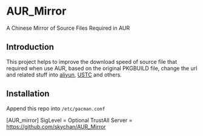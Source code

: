 # AUR_Mirror
A Chinese Mirror of Source Files Required in AUR

## Introduction
This project helps to improve the download speed of source file that required when use AUR, based on the original PKGBUILD file, change the url and related stuff into [aliyun](https://mirrors.aliyun.com), [USTC](https://mirrors.ustc.edu.cn) and others.

## Installation
Append this repo into ```/etc/pacman.conf```
  
  [AUR_mirror]
  SigLevel = Optional TrustAll
  Server = https://github.com/skychan/AUR_Mirror
